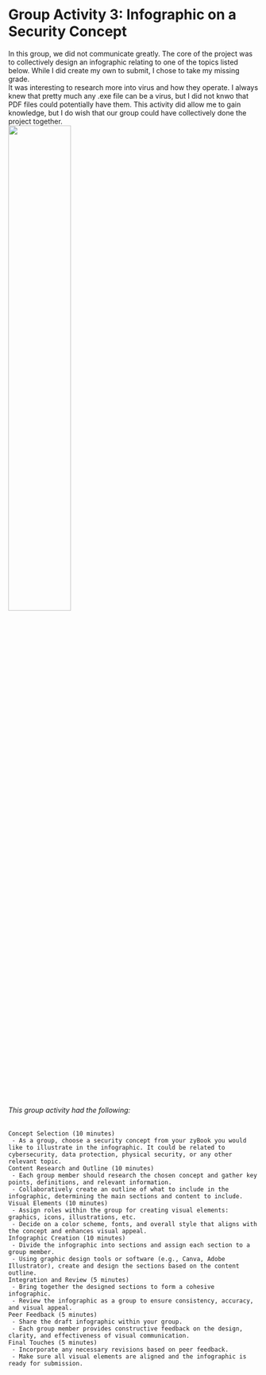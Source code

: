 <h1>Group Activity 3: Infographic on a Security Concept </h1>
In this group, we did not communicate greatly. The core of the project was to collectively design an infographic relating to one of the topics listed below. While I did create my own to submit, I chose to take my missing grade.
<br>
It was interesting to research more into virus and how they operate. I always knew that pretty much any .exe file can be a virus, but I did not knwo that PDF files could potentially have them. This activity did allow me to gain knowledge, but I do wish that our group could have collectively done the project together.
<br>
<img src="https://github.com/user-attachments/assets/24ed2055-8d31-44cc-b85f-b4fe71d58e66" height="50%" width="50%" />

<h6>This group activity had the following:</h6>

    Concept Selection (10 minutes)
     - As a group, choose a security concept from your zyBook you would like to illustrate in the infographic. It could be related to cybersecurity, data protection, physical security, or any other relevant topic.
    Content Research and Outline (10 minutes)
     - Each group member should research the chosen concept and gather key points, definitions, and relevant information.
     - Collaboratively create an outline of what to include in the infographic, determining the main sections and content to include.
    Visual Elements (10 minutes)
     - Assign roles within the group for creating visual elements: graphics, icons, illustrations, etc.
     - Decide on a color scheme, fonts, and overall style that aligns with the concept and enhances visual appeal.
    Infographic Creation (10 minutes)
     - Divide the infographic into sections and assign each section to a group member.
     - Using graphic design tools or software (e.g., Canva, Adobe Illustrator), create and design the sections based on the content outline.
    Integration and Review (5 minutes)
     - Bring together the designed sections to form a cohesive infographic.
     - Review the infographic as a group to ensure consistency, accuracy, and visual appeal.
    Peer Feedback (5 minutes)
     - Share the draft infographic within your group.
     - Each group member provides constructive feedback on the design, clarity, and effectiveness of visual communication.
    Final Touches (5 minutes)
     - Incorporate any necessary revisions based on peer feedback.
     - Make sure all visual elements are aligned and the infographic is ready for submission.

